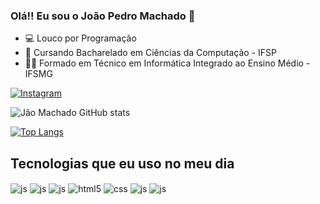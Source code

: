 ### Olá!! Eu sou o João Pedro Machado 👋

- 💻 Louco por Programação
- 📘 Cursando Bacharelado em Ciências da Computação - IFSP
- 👨‍🎓 Formado em Técnico em Informática Integrado ao Ensino Médio - IFSMG

[![Instagram](https://img.shields.io/badge/Instagram-E4405F?style=for-the-badge&logo=instagram&logoColor=white)](https://instagram.com/machado.jp_/)

![Jão Machado GitHub stats](https://github-readme-stats.vercel.app/api?username=JaoMachado&show_icons=true&theme=transparent)

[![Top Langs](https://github-readme-stats.vercel.app/api/top-langs/?username=JaoMachado)](https://github.com/JaoMachado/github-readme-stats)

## Tecnologias que eu uso no meu dia

<div style="display: inline_block">
  <img align="center" alt="js" src="https://img.shields.io/badge/C-00599C?style=for-the-badge&logo=c&logoColor=white" />
  <img align="center" alt="js" src="https://img.shields.io/badge/PHP-777BB4?style=for-the-badge&logo=php&logoColor=white" />
  <img align="center" alt="js" src="https://img.shields.io/badge/MySQL-00000F?style=for-the-badge&logo=mysql&logoColor=white" />
  <img align="center" alt="html5" src="https://img.shields.io/badge/HTML5-E34F26?style=for-the-badge&logo=html5&logoColor=white" />
  <img align="center" alt="css" src="https://img.shields.io/badge/CSS3-1572B6?style=for-the-badge&logo=css3&logoColor=white" />
  <img align="center" alt="js" src="https://img.shields.io/badge/JavaScript-F7DF1E?style=for-the-badge&logo=javascript&logoColor=black" />
  <img align="center" alt="js" src="https://img.shields.io/badge/Java-ED8B00?style=for-the-badge&logo=openjdk&logoColor=white" />
 
</div><br/>

